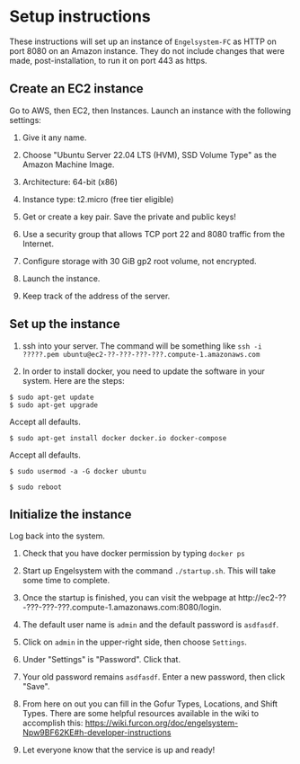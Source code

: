 # Setup instructions

These instructions will set up an instance of `Engelsystem-FC` as HTTP on port 8080
on an Amazon instance. They do not include changes that were made, post-installation,
to run it on port 443 as https.

## Create an EC2 instance

Go to AWS, then EC2, then Instances. Launch an instance with the following settings:

1. Give it any name.

2. Choose "Ubuntu Server 22.04 LTS (HVM), SSD Volume Type" as the Amazon Machine Image.

3. Architecture: 64-bit (x86)

4. Instance type: t2.micro (free tier eligible)

5. Get or create a key pair. Save the private and public keys!

6. Use a security group that allows TCP port 22 and 8080 traffic from the Internet.

7. Configure storage with 30 GiB gp2 root volume, not encrypted.

8. Launch the instance.

9. Keep track of the address of the server.

## Set up the instance

1. ssh into your server. The command will be something like `ssh -i ?????.pem ubuntu@ec2-??-???-???-???.compute-1.amazonaws.com`

2. In order to install docker, you need to update the software in your system. Here are the steps:

```
$ sudo apt-get update
$ sudo apt-get upgrade
```

Accept all defaults.

```
$ sudo apt-get install docker docker.io docker-compose
```

Accept all defaults.

```
$ sudo usermod -a -G docker ubuntu

$ sudo reboot
```

## Initialize the instance

Log back into the system.

1. Check that you have docker permission by typing `docker ps`

2. Start up Engelsystem with the command `./startup.sh`. This will take some time to complete.

3. Once the startup is finished, you can visit the webpage at
http://ec2-??-???-???-???.compute-1.amazonaws.com:8080/login.

4. The default user name is `admin` and the default password is `asdfasdf`.

5. Click on `admin` in the upper-right side, then choose `Settings`.

6. Under "Settings" is "Password". Click that.

7. Your old password remains `asdfasdf`. Enter a new password, then click "Save".

8. From here on out you can fill in the Gofur Types, Locations, and Shift Types. There are some helpful resources available in the wiki to accomplish this: https://wiki.furcon.org/doc/engelsystem-Npw9BF62KE#h-developer-instructions

9. Let everyone know that the service is up and ready!


